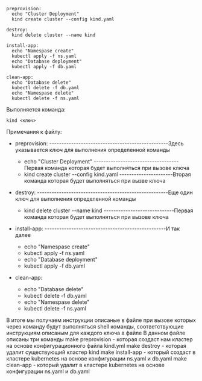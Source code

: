 ```shell
preprovision:
  echo "Cluster Deployment"
  kind create cluster --config kind.yaml

destroy:
  kind delete cluster --name kind

install-app:
  echo "Namespase create"
  kubectl apply -f ns.yaml
  echo "Database deployment"
  kubectl apply -f db.yaml  

clean-app:
  echo "Database delete"
  kubectl delete -f db.yaml
  echo "Namespase delete"
  kubectl delete -f ns.yaml

```
Выполняется команда:
```shell
kind <ключ>
```
Примечания к файлу:

* preprovision: -------------------------------------------------Здесь указывается ключ для выполнения определенной команды
  - echo "Cluster Deployment" -----------------------------------Первая команда которая будет выполняться при вызове ключа <preprovision>
  - kind create cluster --config kind.yaml ----------------------Вторая команда которая будет выполняться при вызве ключа <preprovision>

* destroy: ------------------------------------------------------Еще один ключ для выполнения определенной команды
  - kind delete cluster --name kind -----------------------------Первая команда которая будет выполняться при вызове ключа <destroy>

* install-app: --------------------------------------------------И так далее
  - echo "Namespase create"
  - kubectl apply -f ns.yaml
  - echo "Database deployment"
  - kubectl apply -f db.yaml  

* clean-app:
  - echo "Database delete"
  - kubectl delete -f db.yaml
  - echo "Namespase delete"
  - kubectl delete -f ns.yaml

В итоге мы получаем инструкции описаные в файле <Makefile> при вызове которых через команду <make> будут выполняться shell команды, соответствующие инструкциям описаным для каждого ключа в файле <Makefile>
В данном файле описаны три команды
make preprovision - которая создаст нам кластер на основе конфигурационного файла kind.yml
make destroy - которая удалит существующий кластер kind
make install-app - который создаст <namespase> в кластере kubernetes на основе конфигурации ns.yaml и db.yaml
make clean-app - который удалит <namespase> в кластере kubernetes на основе конфигурации ns.yaml и db.yaml
